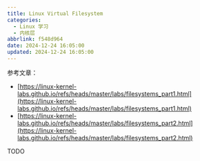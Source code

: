 ```yaml
---
title: Linux Virtual Filesystem
categories:
  - Linux 学习
  - 内核层
abbrlink: f548d964
date: 2024-12-24 16:05:00
updated: 2024-12-24 16:05:00
---
```


<meta name="referrer" content="no-referrer"/>

参考文章：

- [https://linux-kernel-labs.github.io/refs/heads/master/labs/filesystems_part1.html](https://linux-kernel-labs.github.io/refs/heads/master/labs/filesystems_part1.html)
- [https://linux-kernel-labs.github.io/refs/heads/master/labs/filesystems_part2.html](https://linux-kernel-labs.github.io/refs/heads/master/labs/filesystems_part2.html)

<!-- more -->

TODO

